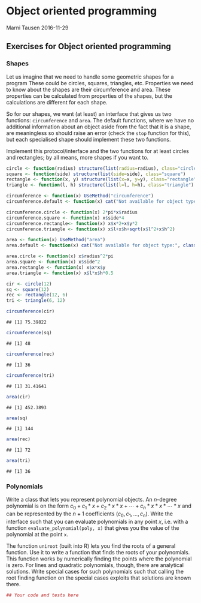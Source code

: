 Object oriented programming
================
Marni Tausen
2016-11-29

Exercises for Object oriented programming
-----------------------------------------

### Shapes

Let us imagine that we need to handle some geometric shapes for a program These could be circles, squares, triangles, etc. Properties we need to know about the shapes are their circumference and area. These properties can be calculated from properties of the shapes, but the calculations are different for each shape.

So for our shapes, we want (at least) an interface that gives us two functions: `circumference` and `area`. The default functions, where we have no additional information about an object aside from the fact that it is a shape, are meaningless so should raise an error (check the `stop` function for this), but each specialised shape should implement these two functions.

Implement this protocol/interface and the two functions for at least circles and rectangles; by all means, more shapes if you want to.

``` r
circle <- function(radius) structure(list(radius=radius), class="circle")
square <- function(side) structure(list(side=side), class="square")
rectangle <- function(x, y) structure(list(x=x, y=y), class="rectangle")
triangle <- function(l, h) structure(list(l=l, h=h), class="triangle")

circumference <- function(x) UseMethod("circumference")
circumference.default <- function(x) cat("Not available for object type:", class(x), "\n")

circumference.circle <- function(x) 2*pi*x$radius
circumference.square <- function(x) x$side*4
circumference.rectangle<- function(x) x$x*2+x$y*2
circumference.triangle <- function(x) x$l+x$h+sqrt(x$l^2+x$h^2)

area <- function(x) UseMethod("area")
area.default <- function(x) cat("Not available for object type:", class(x), "\n")

area.circle <- function(x) x$radius^2*pi
area.square <- function(x) x$side^2
area.rectangle <- function(x) x$x*x$y
area.triangle <- function(x) x$l*x$h*0.5

cir <- circle(12)
sq <- square(12)
rec <- rectangle(12, 6)
tri <- triangle(6, 12)

circumference(cir)
```

    ## [1] 75.39822

``` r
circumference(sq)
```

    ## [1] 48

``` r
circumference(rec)
```

    ## [1] 36

``` r
circumference(tri)
```

    ## [1] 31.41641

``` r
area(cir)
```

    ## [1] 452.3893

``` r
area(sq)
```

    ## [1] 144

``` r
area(rec)
```

    ## [1] 72

``` r
area(tri)
```

    ## [1] 36

### Polynomials

Write a class that lets you represent polynomial objects. An *n*-degree polynomial is on the form *c*<sub>0</sub> + *c*<sub>1</sub> \* *x* + *c*<sub>2</sub> \* *x* \* *x* + ⋯ + *c*<sub>*n*</sub> \* *x* \* *x* \* ⋯ \* *x* and can be represented by the *n* + 1 coefficients (*c*<sub>0</sub>, *c*<sub>1</sub>, …, *c*<sub>*n*</sub>). Write the interface such that you can evaluate polynomials in any point *x*, i.e. with a function `evaluate_polynomial(poly, x)` that gives you the value of the polynomial at the point `x`.

The function `uniroot` (built into R) lets you find the roots of a general function. Use it to write a function that finds the roots of your polynomials. This function works by numerically finding the points where the polynomial is zero. For lines and quadratic polynomials, though, there are analytical solutions. Write special cases for such polynomials such that calling the root finding function on the special cases exploits that solutions are known there.

``` r
## Your code and tests here
```
